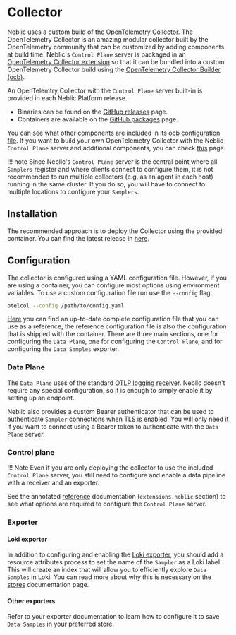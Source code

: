 # Collector

Neblic uses a custom build of the [OpenTelemetry Collector](https://opentelemetry.io/docs/collector/). The OpenTelemetry Collector is an amazing modular collector built by the OpenTelemetry community that can be customized by adding components at build time. Neblic's `Control Plane` server is packaged in an [OpenTelemetry Collector extension](https://github.com/neblic/platform/tree/main/controlplane/server/otelcolext) so that it can be bundled into a custom OpenTelemetry Collector build using the [OpenTelemetry Collector Builder (ocb)](../how-to/build-your-own-collector.md).

An OpenTelemtry Collector with the `Control Plane` server built-in is provided in each Neblic Platform release.

* Binaries can be found on the [GitHub releases](https://github.com/neblic/platform/releases) page.
* Containers are available on the [GitHub packages](https://github.com/neblic/platform/pkgs/container/otelcol) page.

You can see what other components are included in its [ocb configuration file](https://github.com/neblic/platform/blob/main/dist/otelcol/ocb.yaml). If you want to build your own OpenTelemetry Collector with the Neblic `Control Plane` server and additional components, you can check [this](../how-to/build-your-own-collector.md) page.

!!! note
    Since Neblic's `Control Plane` server is the central point where all `Samplers` register and where clients connect to configure them, it is not recommended to run multiple collectors (e.g. as an agent in each host) running in the same cluster. If you do so, you will have to connect to multiple locations to configure your `Samplers`.

## Installation

The recommended approach is to deploy the Collector using the provided container. You can find the latest release in [here](https://github.com/neblic/platform/pkgs/container/otelcol).

## Configuration

The collector is configured using a YAML configuration file. However, if you are using a container, you can configure most options using environment variables. To use a custom configuration file run use the `--config` flag.

```bash
otelcol --config /path/to/config.yaml
```

 [Here](../reference/collector.md) you can find an up-to-date complete configuration file that you can use as a reference, the reference configuration file is also the configuration that is shipped with the container. There are three main sections, one for configuring the `Data Plane`, one for configuring the `Control Plane`, and for configuring the `Data Samples` exporter.

### Data Plane

The `Data Plane` uses of the standard [OTLP logging receiver](https://github.com/open-telemetry/opentelemetry-collector/blob/main/receiver/otlpreceiver/README.md). Neblic doesn't require any special configuration, so it is enough to simply enable it by setting up an endpoint.

Neblic also provides a custom Bearer authenticator that can be used to authenticate `Sampler` connections when TLS is enabled. You will only need it if you want to connect using a Bearer token to authenticate with the `Data Plane` server.

### Control plane

!!! Note
    Even if you are only deploying the collector to use the included `Control Plane` server, you still need to configure and enable a data pipeline with a receiver and an exporter.

See the annotated [reference](../reference/collector.md) documentation (`extensions.neblic` section) to see what options are required to configure the `Control Plane` server.

### Exporter

#### Loki exporter

In addition to configuring and enabling the [Loki exporter](https://github.com/open-telemetry/opentelemetry-collector-contrib/tree/main/exporter/lokiexporter), you should add a resource attributes process to set the name of the `Sampler` as a Loki label. This will create an index that will allow you to efficiently explore `Data Samples` in Loki. You can read more about why this is necessary on the [stores](../learn/stores.md#labels) documentation page.

#### Other exporters

Refer to your exporter documentation to learn how to configure it to save  `Data Samples` in your preferred store.
